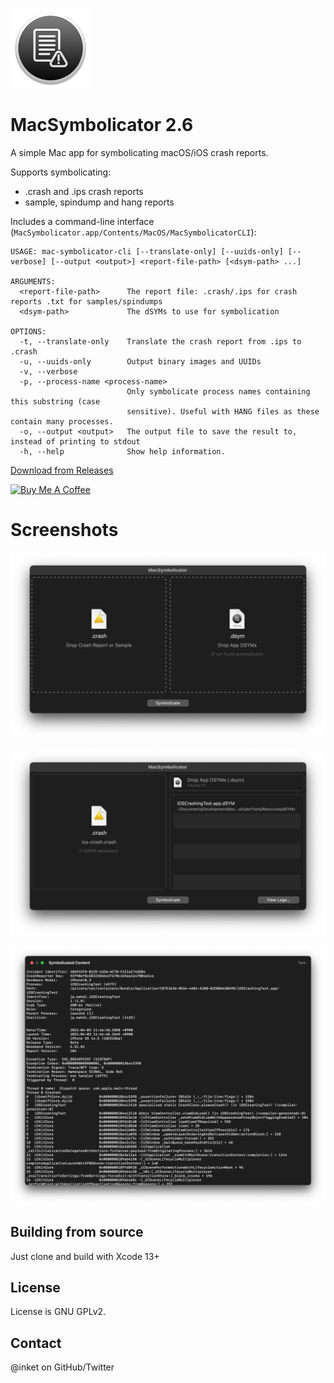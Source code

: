![MacSymbolicator](/Resources/Assets.xcassets/AppIcon.appiconset/Icon_128x128.png?raw=true)

# MacSymbolicator 2.6
	
A simple Mac app for symbolicating macOS/iOS crash reports.

Supports symbolicating:

- .crash and .ips crash reports
- sample, spindump and hang reports

Includes a command-line interface (`MacSymbolicator.app/Contents/MacOS/MacSymbolicatorCLI`):

```
USAGE: mac-symbolicator-cli [--translate-only] [--uuids-only] [--verbose] [--output <output>] <report-file-path> [<dsym-path> ...]

ARGUMENTS:
  <report-file-path>      The report file: .crash/.ips for crash reports .txt for samples/spindumps
  <dsym-path>             The dSYMs to use for symbolication

OPTIONS:
  -t, --translate-only    Translate the crash report from .ips to .crash
  -u, --uuids-only        Output binary images and UUIDs
  -v, --verbose
  -p, --process-name <process-name>
                          Only symbolicate process names containing this substring (case
                          sensitive). Useful with HANG files as these contain many processes.
  -o, --output <output>   The output file to save the result to, instead of printing to stdout
  -h, --help              Show help information.
```

[Download from Releases](https://github.com/inket/MacSymbolicator/releases)

<a href="https://www.buymeacoffee.com/mahdibchatnia" target="_blank"><img src="https://cdn.buymeacoffee.com/buttons/v2/default-yellow.png" alt="Buy Me A Coffee" height="48" width="173" ></a>

# Screenshots

![MacSymbolicator](/screenshot1.png?raw=true)

![MacSymbolicator](/screenshot2.png?raw=true)

![MacSymbolicator](/screenshot3.png?raw=true)

## Building from source

Just clone and build with Xcode 13+

## License

License is GNU GPLv2.

## Contact

@inket on GitHub/Twitter
